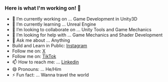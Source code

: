 ### Here is what I'm working on! 👋

- 🔭 I’m currently working on ... Game Development in Unity3D
- 🌱 I’m currently learning ... Unreal Engine
- 👯 I’m looking to collaborate on ... Unity Tools and Game Mechanics
- 🤔 I’m looking for help with ... Game Mechanics and Shader Development
- 💬 Ask me about ... Anything
- Build and Learn in Public: [Instagram](https://www.instagram.com/gamedevsnippet/)
- Follow me on: [X](https://x.com/gamedevsnippet)
- Follow me on: [TikTok](https://www.tiktok.com/@gamedevsnippet)
- 📫 How to reach me: ... [Linkedin](https://www.linkedin.com/in/muhammad-momin-80b61586/)
- 😄 Pronouns: ... He/Him
- ⚡ Fun fact: ... Wanna travel the world

